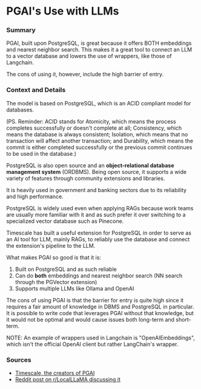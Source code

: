 # PGAI's Use with LLMs

### Summary
PGAI, built upon PostgreSQL, is great because it offers BOTH embeddings and nearest neighbor search. This makes it a great tool to connect an LLM to a vector database and lowers the use of wrappers, like those of Langchain.

The cons of using it, however, include the high barrier of entry.

### Context and Details
The model is based on PostgreSQL, which is an ACID compliant model for databases.

(PS. Reminder: ACID stands for Atomicity, which means the process completes successfully or doesn't complete at all; Consistency, which means the database is always consistent; Isolation, which means that no transaction will affect another transaction; and Durability, which means the commit is either completed successfully or the previous commit continues to be used in the database.)

PostgreSQL is also open source and an **object-relational database management system** (ORDBMS). Being open source, it supports a wide variety of features through community extensions and libraries.

It is heavily used in government and banking sectors due to its reliability and high performance.

PostgreSQL is widely used even when applying RAGs because work teams are usually more familiar with it and as such prefer it over switching to a specialized vector database such as Pinecone.

Timescale has built a useful extension for PostgreSQL in order to serve as an AI tool for LLM, mainly RAGs, to reliably use the database and connect the extension's pipeline to the LLM.

What makes PGAI so good is that it is:
1. Built on PostgreSQL and as such reliable
2. Can do **both** embeddings and nearest neighbor search (NN search through the PGVector extension)
3. Supports multiple LLMs like Ollama and OpenAI

The cons of using PGAI is that the barrier for entry is quite high since it requires a fair amount of knowledge in DBMS and PostgreSQL in particular. It is possible to write code that leverages PGAI without that knowledge, but it would not be optimal and would cause issues both long-term and short-term.

NOTE: An example of wrappers used in Langchain is "OpenAIEmbeddings", which isn't the official OpenAI client but rather LangChain's wrapper.

### Sources
- [Timescale, the creators of PGAI](https://www.timescale.com/blog/stop-over-engineering-ai-apps)
- [Reddit post on r/LocalLLaMA discussing it](https://www.reddit.com/r/LocalLLaMA/comments/1isiyl1/stop_overengineering_ai_apps_just_use_postgres/)
